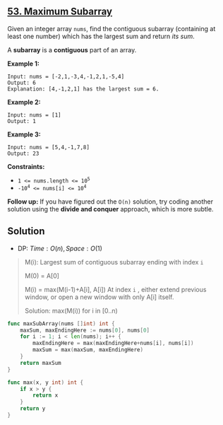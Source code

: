 ## [53. Maximum Subarray](https://leetcode.com/problems/maximum-subarray/)


Given an integer array `nums`, find the contiguous subarray (containing at least one number) which has the largest sum and return _its sum_.

A **subarray** is a **contiguous** part of an array.

**Example 1:**

```
Input: nums = [-2,1,-3,4,-1,2,1,-5,4]
Output: 6
Explanation: [4,-1,2,1] has the largest sum = 6.
```

**Example 2:**

```
Input: nums = [1]
Output: 1
```

**Example 3:**

```
Input: nums = [5,4,-1,7,8]
Output: 23
```

**Constraints:**

*   <code>1 <= nums.length <= 10<sup>5</sup></code>
*   <code>-10<sup>4</sup> <= nums[i] <= 10<sup>4</sup></code>

**Follow up:** If you have figured out the `O(n)` solution, try coding another solution using the **divide and conquer** approach, which is more subtle.



## Solution

- DP: $Time: O(n), Space: O(1)$ 

> M(i): Largest sum of contiguous subarray ending with index `i` 
>
> M(0) = A[0]
>
> M(i) = max(M(i-1)+A[i], A[i])	At index `i` , either extend previous window, or open a new window with only A[i] itself.
>
> Solution: max(M(i)) for i in [0..n)

```go
func maxSubArray(nums []int) int {
    maxSum, maxEndingHere := nums[0], nums[0]
    for i := 1; i < len(nums); i++ {
        maxEndingHere = max(maxEndingHere+nums[i], nums[i])
        maxSum = max(maxSum, maxEndingHere)
    }
    return maxSum
}

func max(x, y int) int {
    if x > y {
        return x
    }
    return y
}
```